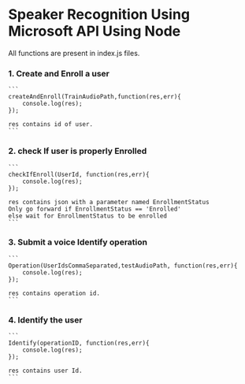 # Speaker Recognition Using Microsoft API Using Node

All functions are present in index.js files.

### 1. Create and Enroll a user
    ```
    createAndEnroll(TrainAudioPath,function(res,err){
        console.log(res);
    });

    res contains id of user.
    ```

### 2. check If user is properly Enrolled
    ```
    checkIfEnroll(UserId, function(res,err){
        console.log(res);
    });

    res contains json with a parameter named EnrollmentStatus
    Only go forward if EnrollmentStatus == 'Enrolled'
    else wait for EnrollmentStatus to be enrolled
    ```

### 3. Submit a voice Identify operation
    ```
    Operation(UserIdsCommaSeparated,testAudioPath, function(res,err){
        console.log(res);
    });

    res contains operation id.
    ```

### 4. Identify the user
    ```
    Identify(operationID, function(res,err){
        console.log(res);
    });

    res contains user Id.
    ```